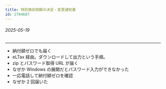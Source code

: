 ```yaml
---
title: 特別徴収税額の決定・変更通知書
id: 2784687
---
```

###### 2025-05-19

---

- 納付額ゼロでも届く
- eLTax 経由。ダウンロードして出力という手順。
- zip とパスワード取得 URL が届く
- なぜか Windows の展開だとパスワード入力ができなかった
- 一応電話して納付額ゼロを確認
- なぜか 2 回届いた

